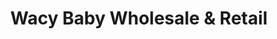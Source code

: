 ---
title: "Wacy Baby Wholesale & Retail"
url: /accra/wacy-baby-wholesale-und-retail/
shop: Lebensmittel
---